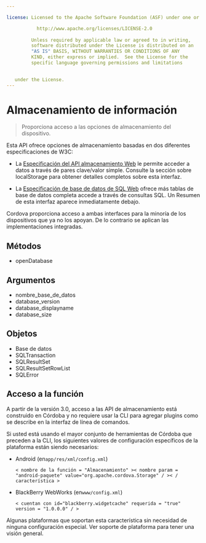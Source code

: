 ```yaml
---

license: Licensed to the Apache Software Foundation (ASF) under one or more contributor license agreements. See the NOTICE file distributed with this work for additional information regarding copyright ownership. The ASF licenses this file to you under the Apache License, Version 2.0 (the "License"); you may not use this file except in compliance with the License. You may obtain a copy of the License at

           http://www.apache.org/licenses/LICENSE-2.0
    
         Unless required by applicable law or agreed to in writing,
         software distributed under the License is distributed on an
         "AS IS" BASIS, WITHOUT WARRANTIES OR CONDITIONS OF ANY
         KIND, either express or implied.  See the License for the
         specific language governing permissions and limitations
    

   under the License.
---
```


# Almacenamiento de información

> Proporciona acceso a las opciones de almacenamiento del dispositivo.

Esta API ofrece opciones de almacenamiento basadas en dos diferentes especificaciones de W3C:

*   La [Especificación del API almacenamiento Web][1] le permite acceder a datos a través de pares clave/valor simple. Consulte la sección sobre localStorage para obtener detalles completos sobre esta interfaz.

*   La [Especificación de base de datos de SQL Web][2] ofrece más tablas de base de datos completa accede a través de consultas SQL. Un Resumen de esta interfaz aparece inmediatamente debajo.

 [1]: http://dev.w3.org/html5/webstorage/
 [2]: http://dev.w3.org/html5/webdatabase/

Cordova proporciona acceso a ambas interfaces para la minoría de los dispositivos que ya no los apoyan. De lo contrario se aplican las implementaciones integradas.

## Métodos

*   openDatabase

## Argumentos

*   nombre\_base\_de_datos
*   database_version
*   database_displayname
*   database_size

## Objetos

*   Base de datos
*   SQLTransaction
*   SQLResultSet
*   SQLResultSetRowList
*   SQLError

## Acceso a la función

A partir de la versión 3.0, acceso a las API de almacenamiento está construido en Córdoba y no requiere usar la CLI para agregar plugins como se describe en la interfaz de línea de comandos.

Si usted está usando el mayor conjunto de herramientas de Córdoba que preceden a la CLI, los siguientes valores de configuración específicos de la plataforma están siendo necesarios:

*   Android (en`app/res/xml/config.xml`)
    
        < nombre de la función = "Almacenamiento" >< nombre param = "android-paquete" value="org.apache.cordova.Storage" / >< / característica >
        

*   BlackBerry WebWorks (en`www/config.xml`)
    
        < cuentan con id="blackberry.widgetcache" requerida = "true" version = "1.0.0.0" / >
        

Algunas plataformas que soportan esta característica sin necesidad de ninguna configuración especial. Ver soporte de plataforma para tener una visión general.